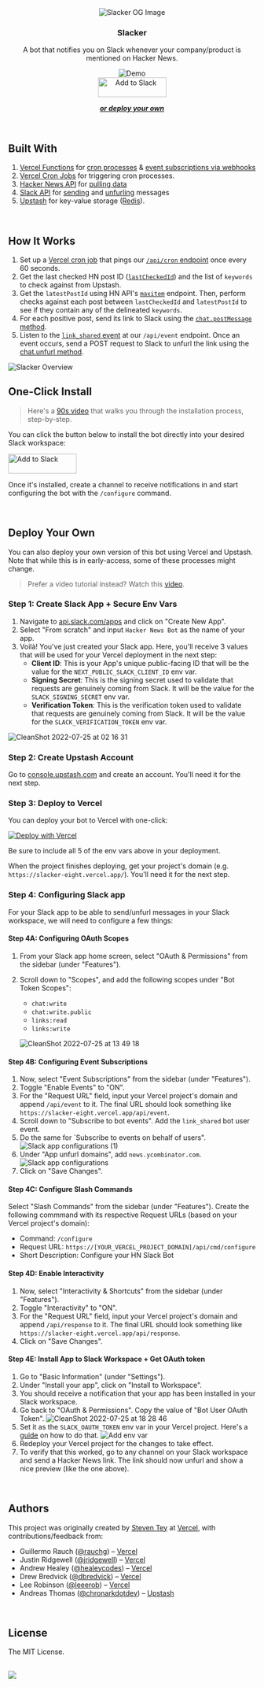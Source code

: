 <div align="center">
    <img alt="Slacker OG Image" src="https://slacker.run/api/og">
    <h3 align="center">Slacker</h3>
    <p>A bot that notifies you on Slack whenever your company/product is mentioned on Hacker News.</p>
    <picture>
        <source media="(prefers-color-scheme: dark)" srcset="https://user-images.githubusercontent.com/28986134/182243546-7687d077-280e-4c13-b96b-c6639c2a9e8e.png">
        <source media="(prefers-color-scheme: light)" srcset="https://user-images.githubusercontent.com/28986134/182243511-a118223b-ebe2-4a07-a3d1-58d4a88d541e.png">
        <img alt="Demo" src="https://user-images.githubusercontent.com/28986134/182243511-a118223b-ebe2-4a07-a3d1-58d4a88d541e.png">
    </picture>
</div>

<div align="center">
  <a href="https://slack.com/oauth/v2/authorize?scope=chat:write,chat:write.public,links:read,links:write,commands,team:read&client_id=12364000946.3845028209600"><img alt="Add to Slack" height="40" width="139" src="https://platform.slack-edge.com/img/add_to_slack@2x.png" /></a>
</div>

<p align="center">
  <a href="#deploy-your-own"><strong><i>or deploy your own</i></strong></a>
</p>
<br/>

## Built With

1. [Vercel Functions](https://vercel.com/docs/concepts/functions) for [cron processes](https://github.com/vercel-labs/slacker/blob/main/pages/api/cron/index.ts) & [event subscriptions via webhooks](https://github.com/vercel-labs/slacker/blob/main/pages/api/event.ts)
2. [Vercel Cron Jobs](https://vercel.com/docs/cron-jobs) for triggering cron processes.
3. [Hacker News API](https://github.com/HackerNews/API) for [pulling data](https://github.com/vercel-labs/slacker/blob/main/lib/hn.ts)
4. [Slack API](https://api.slack.com/docs) for [sending](https://github.com/vercel-labs/slacker/blob/main/lib/slack.ts#L47) and [unfurling](https://github.com/vercel-labs/slacker/blob/main/lib/slack.ts#L73) messages
5. [Upstash](https://upstash.com) for key-value storage ([Redis](https://upstash.com/redis)).

<br/>

## How It Works

1. Set up a [Vercel cron job](https://vercel.com/docs/cron-jobs) that pings our [`/api/cron` endpoint](https://github.com/vercel-labs/slacker/blob/main/pages/api/cron/index.ts) once every 60 seconds.
2. Get the last checked HN post ID ([`lastCheckedId`](https://github.com/vercel-labs/slacker/blob/main/lib/cron.ts#L11)) and the list of `keywords` to check against from Upstash.
3. Get the `latestPostId` using HN API's [`maxitem`](https://github.com/HackerNews/API#max-item-id) endpoint. Then, perform checks against each post between `lastCheckedId` and `latestPostId` to see if they contain any of the delineated `keywords`.
4. For each positive post, send its link to Slack using the [`chat.postMessage` method](https://api.slack.com/methods/chat.postMessage).
5. Listen to the [`link_shared` event](https://api.slack.com/events/link_shared) at our `/api/event` endpoint. Once an event occurs, send a POST request to Slack to unfurl the link using the [chat.unfurl method](https://api.slack.com/methods/chat.unfurl).

<picture>
   <source media="(prefers-color-scheme: dark)" srcset="https://user-images.githubusercontent.com/28986134/182371964-b00cb4f5-fd80-4475-a8a5-3ce6971e06ca.png">
   <source media="(prefers-color-scheme: light)" srcset="https://user-images.githubusercontent.com/28986134/182371926-da1bef29-71d9-4d4c-abd7-3fe2366f4aa1.png">
   <img alt="Slacker Overview" src="https://user-images.githubusercontent.com/28986134/182371926-da1bef29-71d9-4d4c-abd7-3fe2366f4aa1.png">
</picture>

## One-Click Install

> Here's a [90s video](https://youtu.be/gBCIaf200oQ) that walks you through the installation process, step-by-step.

You can click the button below to install the bot directly into your desired Slack workspace:

<a href="https://slack.com/oauth/v2/authorize?scope=chat:write,chat:write.public,links:read,links:write,commands,team:read&client_id=12364000946.3845028209600"><img alt="Add to Slack" height="40" width="139" src="https://platform.slack-edge.com/img/add_to_slack@2x.png" /></a>

Once it's installed, create a channel to receive notifications in and start configuring the bot with the `/configure` command.

<br/>

## Deploy Your Own

You can also deploy your own version of this bot using Vercel and Upstash. Note that while this is in early-access, some of these processes might change.

> Prefer a video tutorial instead? Watch this [video](https://youtu.be/_F4VuVKJn0Q).

### Step 1: Create Slack App + Secure Env Vars

1. Navigate to [api.slack.com/apps](https://api.slack.com/apps) and click on "Create New App".
2. Select "From scratch" and input `Hacker News Bot` as the name of your app.
3. Voilà! You've just created your Slack app. Here, you'll receive 3 values that will be used for your Vercel deployment in the next step:
   - **Client ID**: This is your App's unique public-facing ID that will be the value for the `NEXT_PUBLIC_SLACK_CLIENT_ID` env var.
   - **Signing Secret**: This is the signing secret used to validate that requests are genuinely coming from Slack. It will be the value for the `SLACK_SIGNING_SECRET` env var.
   - **Verification Token**: This is the verification token used to validate that requests are genuinely coming from Slack. It will be the value for the `SLACK_VERIFICATION_TOKEN` env var.

![CleanShot 2022-07-25 at 02 16 31](https://user-images.githubusercontent.com/28986134/180720201-816f985d-774b-41fe-8cf5-b87f730d77d2.png)

### Step 2: Create Upstash Account

Go to [console.upstash.com](https://console.upstash.com/login) and create an account. You'll need it for the next step.

### Step 3: Deploy to Vercel

You can deploy your bot to Vercel with one-click:

[![Deploy with Vercel](https://vercel.com/button)](https://vercel.com/new/clone?repository-url=https%3A%2F%2Fgithub.com%2Fvercel-labs%2Fslacker&project-name=slacker&repository-name=slacker&env=NEXT_PUBLIC_SLACK_CLIENT_ID,SLACK_SIGNING_SECRET,SLACK_VERIFICATION_TOKEN&envDescription=Read%20more%20about%20the%20required%20env%20vars%20here%3A&envLink=https%3A%2F%2Fgithub.com%2F%2Fslacker%23deploy-your-own&demo-title=Hacker%20News%20Slack%20Bot&demo-description=A%20bot%20that%20monitors%20Hacker%20News%20for%20mentions%20of%20certain%20keywords%20and%20sends%20it%20to%20a%20Slack%20channel.&demo-url=https%3A%2F%2Fhn-slack-bot.vercel.app%2F&demo-image=https%3A%2F%2Fhn-slack-bot.vercel.app%2Fthumbnail.png&integration-ids=oac_V3R1GIpkoJorr6fqyiwdhl17)

Be sure to include all 5 of the env vars above in your deployment.

When the project finishes deploying, get your project's domain (e.g. `https://slacker-eight.vercel.app/`). You'll need it for the next step.

### Step 4: Configuring Slack app

For your Slack app to be able to send/unfurl messages in your Slack workspace, we will need to configure a few things:

#### Step 4A: Configuring OAuth Scopes

1. From your Slack app home screen, select "OAuth & Permissions" from the sidebar (under "Features").
2. Scroll down to "Scopes", and add the following scopes under "Bot Token Scopes":

   - `chat:write`
   - `chat:write.public`
   - `links:read`
   - `links:write`

   ![CleanShot 2022-07-25 at 13 49 18](https://user-images.githubusercontent.com/28986134/180852042-653ed883-1cb6-45fd-bb6b-1969fb3ea705.png)

#### Step 4B: Configuring Event Subscriptions

1. Now, select "Event Subscriptions" from the sidebar (under "Features").
2. Toggle "Enable Events" to "ON".
3. For the "Request URL" field, input your Vercel project's domain and append `/api/event` to it. The final URL should look something like `https://slacker-eight.vercel.app/api/event`.
4. Scroll down to "Subscribe to bot events". Add the `link_shared` bot user event.
5. Do the same for `Subscribe to events on behalf of users".
   ![Slack app configurations (1)](https://user-images.githubusercontent.com/28986134/180888217-911be4f9-be58-4f1c-a0bf-db915bbcb006.png)
6. Under "App unfurl domains", add `news.ycombinator.com`.
   ![Slack app configurations](https://user-images.githubusercontent.com/28986134/180942661-8c3821c5-d841-4d0c-b6a9-3e88e11baed7.png)
7. Click on "Save Changes".

#### Step 4C: Configure Slash Commands

Select "Slash Commands" from the sidebar (under "Features"). Create the following commmand with its respective Request URLs (based on your Vercel project's domain):

- Command: `/configure`
- Request URL: `https://[YOUR_VERCEL_PROJECT_DOMAIN]/api/cmd/configure`
- Short Description: Configure your HN Slack Bot

#### Step 4D: Enable Interactivity

1. Now, select "Interactivity & Shortcuts" from the sidebar (under "Features").
2. Toggle "Interactivity" to "ON".
3. For the "Request URL" field, input your Vercel project's domain and append `/api/response` to it. The final URL should look something like `https://slacker-eight.vercel.app/api/response`.
4. Click on "Save Changes".

#### Step 4E: Install App to Slack Workspace + Get OAuth token

1. Go to "Basic Information" (under "Settings").
2. Under "Install your app", click on "Install to Workspace".
3. You should receive a notification that your app has been installed in your Slack workspace.
4. Go back to "OAuth & Permissions". Copy the value of "Bot User OAuth Token".
   ![CleanShot 2022-07-25 at 18 28 46](https://user-images.githubusercontent.com/28986134/180891662-32c45dd7-18a1-4dd1-a729-e652bbdd42d6.png)
5. Set it as the `SLACK_OAUTH_TOKEN` env var in your Vercel project. Here's a [guide](https://vercel.com/docs/concepts/projects/environment-variables) on how to do that.
   <picture>
   <source media="(prefers-color-scheme: dark)" srcset="https://user-images.githubusercontent.com/28986134/180943047-59b23db2-affe-4a14-acc6-076244f68f06.png">
   <source media="(prefers-color-scheme: light)" srcset="https://user-images.githubusercontent.com/28986134/180892017-510b87b6-5bc9-4262-ab10-32e5f7887ef9.png">
   <img alt="Add env var" src="https://user-images.githubusercontent.com/28986134/180892017-510b87b6-5bc9-4262-ab10-32e5f7887ef9.png">
   </picture>
6. Redeploy your Vercel project for the changes to take effect.
7. To verify that this worked, go to any channel on your Slack workspace and send a Hacker News link. The link should now unfurl and show a nice preview (like the one above).

<br/>

## Authors

This project was originally created by [Steven Tey](https://twitter.com/steventey) at [Vercel](https://vercel.com/), with contributions/feedback from:

- Guillermo Rauch ([@rauchg](https://twitter.com/rauchg)) – [Vercel](https://vercel.com)
- Justin Ridgewell ([@jridgewell](https://github.com/jridgewell)) – [Vercel](https://vercel.com)
- Andrew Healey ([@healeycodes](https://github.com/healeycodes)) – [Vercel](https://vercel.com)
- Drew Bredvick ([@dbredvick](https://twitter.com/dbredvick)) – [Vercel](https://vercel.com)
- Lee Robinson ([@leeerob](https://twitter.com/leeerob)) – [Vercel](https://vercel.com)
- Andreas Thomas ([@chronarkdotdev](https://twitter.com/chronarkdotdev)) – [Upstash](https://upstash.com)

<br/>

## License

The MIT License.

<br/>

<a aria-label="Vercel logo" href="https://vercel.com">
  <img src="https://badgen.net/badge/icon/Made%20by%20Vercel?icon=zeit&label&color=black&labelColor=black">
</a>
